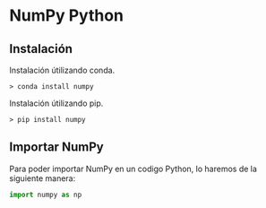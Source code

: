 # NumPy Python 

## Instalación

Instalación útilizando conda. 

    > conda install numpy


Instalación útilizando pip.

    > pip install numpy

## Importar NumPy

Para poder importar NumPy en un codigo Python, lo haremos de la siguiente manera: 

```Python 
import numpy as np
```
